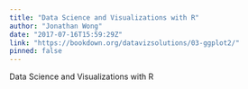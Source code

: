 ```yaml
---
title: "Data Science and Visualizations with R"
author: "Jonathan Wong"
date: "2017-07-16T15:59:29Z"
link: "https://bookdown.org/datavizsolutions/03-ggplot2/"
pinned: false
---
```


Data Science and Visualizations with R
